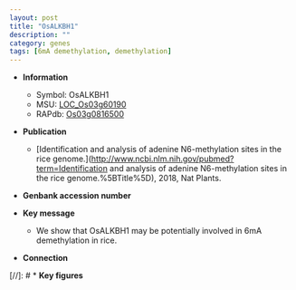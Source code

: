 ```yaml
---
layout: post
title: "OsALKBH1"
description: ""
category: genes
tags: [6mA demethylation, demethylation]
---
```


* **Information**  
    + Symbol: OsALKBH1  
    + MSU: [LOC_Os03g60190](http://rice.plantbiology.msu.edu/cgi-bin/ORF_infopage.cgi?orf=LOC_Os03g60190)  
    + RAPdb: [Os03g0816500](http://rapdb.dna.affrc.go.jp/viewer/gbrowse_details/irgsp1?name=Os03g0816500)  

* **Publication**  
    + [Identification and analysis of adenine N6-methylation sites in the rice genome.](http://www.ncbi.nlm.nih.gov/pubmed?term=Identification and analysis of adenine N6-methylation sites in the rice genome.%5BTitle%5D), 2018, Nat Plants.

* **Genbank accession number**  

* **Key message**  
    + We show that OsALKBH1 may be potentially involved in 6mA demethylation in rice.

* **Connection**  

[//]: # * **Key figures**  


